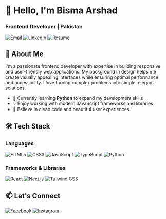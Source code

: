 # 👋 Hello, I'm Bisma Arshad 
### Frontend Developer | Pakistan

[![Email](https://img.shields.io/badge/-bismaarshad975@gmail.com-D14836?style=flat&logo=gmail&logoColor=white)](mailto:bismaarshad975@gmail.com)
[![LinkedIn](https://img.shields.io/badge/-LinkedIn-0077B5?style=flat&logo=linkedin&logoColor=white)](https://www.linkedin.com/in/bisma-arshad)
[![Resume](https://img.shields.io/badge/-Resume-4285F4?style=flat&logo=google-drive&logoColor=white)](https://drive.google.com/file/d/1tmFxRBprg2RXxwXVqS1VuwcSiqprs4Dw/view)

## 🚀 About Me

I'm a passionate frontend developer with expertise in building responsive and user-friendly web applications. My background in design helps me create visually appealing interfaces while ensuring optimal performance and accessibility. I love turning complex problems into simple, elegant solutions.

- 🌱 Currently learning **Python** to expand my development skills
- 💡 Enjoy working with modern JavaScript frameworks and libraries
- 🎨 Believe in clean code and beautiful user experiences

## 🛠️ Tech Stack

### Languages
![HTML5](https://img.shields.io/badge/-HTML5-E34F26?style=flat&logo=html5&logoColor=white)
![CSS3](https://img.shields.io/badge/-CSS3-1572B6?style=flat&logo=css3&logoColor=white)
![JavaScript](https://img.shields.io/badge/-JavaScript-F7DF1E?style=flat&logo=javascript&logoColor=black)
![TypeScript](https://img.shields.io/badge/-TypeScript-3178C6?style=flat&logo=typescript&logoColor=white)
![Python](https://img.shields.io/badge/-Python-3776AB?style=flat&logo=python&logoColor=white)



### Frameworks & Libraries
![React](https://img.shields.io/badge/-React-61DAFB?style=flat&logo=react&logoColor=black)
![Next.js](https://img.shields.io/badge/-Next.js-000000?style=flat&logo=next.js&logoColor=white)
![Tailwind CSS](https://img.shields.io/badge/-Tailwind%20CSS-06B6D4?style=flat&logo=tailwind-css&logoColor=white)

## 📫 Let's Connect

[![Facebook](https://img.shields.io/badge/-Facebook-1877F2?style=flat&logo=facebook&logoColor=white)](https://www.facebook.com/share/1aahsif9jk/)
[![Instagram](https://img.shields.io/badge/-Instagram-E4405F?style=flat&logo=instagram&logoColor=white)](https://www.instagram.com/bismaarshad07?igsh=ddl5amhrzzhnbhdr)


